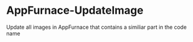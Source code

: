 # AppFurnace-UpdateImage
Update all images in AppFurnace that contains a similiar part in the code name
